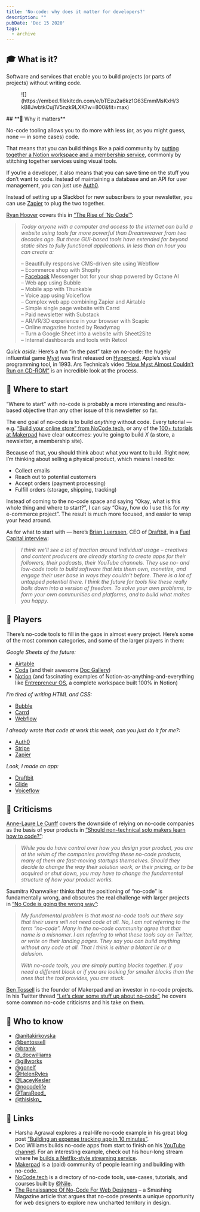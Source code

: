 ```yaml
---
title: 'No-code: why does it matter for developers?'
description: ""
pubDate: 'Dec 15 2020'
tags:
  - archive
---
```



## **🎓 What is it?**

Software and services that enable you to build projects (or parts of projects) without writing code.

<figure class="kg-card kg-image-card">![](https://embed.filekitcdn.com/e/bTEzu2a6kz1G63EmmMsKxH/3kB8JwbtkCuj1V5nzk9LXK?w=800&fit=max)</figure>## **🤔 Why it matters**

No-code tooling allows you to do more with less (or, as you might guess, none — in some cases) code.

That means that you can build things like a paid community by [putting together a Notion workspace and a membership service](https://www.memberspace.com/integrations/notion-membership/), commonly by stitching together services using visual tools.

If you’re a developer, it also means that you can save time on the stuff you don’t want to code. Instead of maintaining a database and an API for user management, you can just use [Auth0](https://auth0.com/).

Instead of setting up a Slackbot for new subscribers to your newsletter, you can use [Zapier](https://zapier.com/) to plug the two together.

[Ryan Hoover](https://twitter.com/rrhoover) covers this in [“The Rise of ‘No Code'”](https://medium.com/@rrhoover/the-rise-of-no-code-e733d7c0944d):

> *Today anyone with a computer and access to the internet can build a website using tools far more powerful than Dreamweaver from two decades ago. But these GUI-based tools have extended far beyond static sites to fully functional applications. In less than an hour you can create a:*
> 
> – Beautifully responsive CMS-driven site using Webflow  
> – Ecommerce shop with Shopify  
> – [Facebook](https://7.dev/tag/facebook/) Messenger bot for your shop powered by Octane AI  
> – Web app using Bubble  
> – Mobile app with Thunkable  
> – Voice app using Voiceflow  
> – Complex web app combining Zapier and Airtable  
> – Simple single page website with Carrd  
> – Paid newsletter with Substack  
> – AR/VR/3D experience in your browser with Scapic  
> – Online magazine hosted by Readymag  
> – Turn a Google Sheet into a website with Sheet2Site  
> – Internal dashboards and tools with Retool

*Quick aside:* Here’s a fun “in the past” take on no-code: the hugely influential game [Myst](https://cyan.com/games/myst/) was first released on [Hypercard](https://arstechnica.com/gadgets/2019/05/25-years-of-hypercard-the-missing-link-to-the-web/), Apple’s visual programming tool, in 1993. Ars Technica’s video [“How Myst Almost Couldn’t Run on CD-ROM”](https://www.youtube.com/watch?v=EWX5B6cD4_4) is an incredible look at the process.

## **👶 Where to start**

“Where to start” with no-code is probably a more interesting and results-based objective than any other issue of this newsletter so far.

The end goal of no-code is to build *anything* without code. Every tutorial — e.g. [“Build your online store” from NoCode.tech](https://www.nocode.tech/build/online-store), or any of the [100+ tutorials at Makerpad](https://www.makerpad.co/tutorials) have clear outcomes: you’re going to build *X* (a store, a newsletter, a membership site).

Because of that, you should think about what *you* want to build. Right now, I’m thinking about selling a physical product, which means I need to:

- Collect emails
- Reach out to potential customers
- Accept orders (payment processing)
- Fulfill orders (storage, shipping, tracking)

Instead of coming to the no-code space and saying “Okay, what is this whole thing and where to start?”, I can say “Okay, how do I use this for *my* e-commerce project”. The result is much more focused, and easier to wrap your head around.

As for what to start with — here’s [Brian Luerssen](https://twitter.com/BLuerssen), CEO of [Draftbit](http://draftbit.com/), in a [Fuel Capital interview](https://www.fuelcapital.com/stories/2020/7/16/qampa-with-brian-luerssen-a-new-generation-of-builders-is-coming-online):

> *I think we’ll see a lot of traction around individual usage – creatives and content producers are already starting to create apps for their followers, their podcasts, their YouTube channels. They use no- and low-code tools to build software that lets them own, monetize, and engage their user base in ways they couldn’t before. There is a lot of untapped potential there. I think the future for tools like these really boils down into a version of freedom. To solve your own problems, to form your own communities and platforms, and to build what makes you happy.*

## **📌 Players**

There’s no-code tools to fill in the gaps in almost every project. Here’s some of the most common categories, and some of the larger players in them:

*Google Sheets of the future:*

- [Airtable](https://airtable.com/)
- [Coda](https://coda.io/welcome) (and their awesome [Doc Gallery](https://coda.io/gallery))
- [Notion](https://www.notion.so/) (and fascinating examples of Notion-as-anything-and-everything like [Entrepreneur OS](https://optemization.com/entrepreneur-os), a complete workspace built 100% in Notion)

*I’m tired of writing HTML and CSS:*

- [Bubble](https://bubble.io/)
- [Carrd](https://carrd.co/)
- [Webflow](https://carrd.co/)

*I already wrote that code at work this week, can you just do it for me?:*

- [Auth0](https://auth0.com/)
- [Stripe](https://stripe.com/stripe)
- [Zapier](https://zapier.com/)

*Look, I made an app:*

- [Draftbit](https://draftbit.com/)
- [Glide](https://www.glideapps.com/)
- [Voiceflow](https://www.voiceflow.com/?ref=nocode)

## **🙅‍ Criticisms**

[Anne-Laure Le Cunff](https://twitter.com/anthilemoon) covers the downside of relying on no-code companies as the basis of your products in [“Should non-technical solo makers learn how to code?”](https://makermag.com/non-technical-makers-nocode/):

> *While you do have control over how you design your product, you are at the whim of the companies providing these no-code products, many of them are fast-moving startups themselves. Should they decide to change the way their solution work, or their pricing, or to be acquired or shut down, you may have to change the fundamental structure of how your product works.*

Saumitra Khanwalker thinks that the positioning of “no-code” is fundamentally wrong, and obscures the real challenge with larger projects in [“No Code is going the wrong way”](https://devnocodes.com/p/no-code-is-going-the-wrong-way):

> *My fundamental problem is that most no-code tools out there say that their users will not need code at all. No, I am not referring to the term “no-code”. Many in the no-code community agree that that name is a misnomer. I am referring to what these tools say on Twitter, or write on their landing pages. They say you can build anything without any code at all. That I think is either a blatant lie or a delusion.*
> 
> *With no-code tools, you are simply putting blocks together. If you need a different block or if you are looking for smaller blocks than the ones that the tool provides, you are stuck.*

[Ben Tossell](https://twitter.com/bentossell) is the founder of Makerpad and an investor in no-code projects. In his Twitter thread [“Let’s clear some stuff up about no-code”](https://twitter.com/bentossell/status/1232642613095882752), he covers some common no-code criticisms and his take on them.

## **🙋 Who to know**

- [@anitakirkovska](https://twitter.com/anitakirkovska)
- [@bentossell](https://twitter.com/bentossell)
- [@bramk](https://twitter.com/bramk)
- [@\_docwilliams](https://twitter.com/_docwilliams)
- [@gillworks](https://twitter.com/gill_works)
- [@gonelf](https://twitter.com/gonelf)
- [@HelenRyles](https://twitter.com/helenryles)
- [@LaceyKesler](https://twitter.com/LaceyKesler)
- [@nocodelife](https://twitter.com/nocodelife)
- [@TaraReed\_](https://twitter.com/TaraReed_)
- [@thisiskp\_](https://twitter.com/thisiskp_)

## **🔗 Links**

- Harsha Agrawal explores a real-life no-code example in his great blog post [“Building an expense tracking app in 10 minutes”](https://medium.com/n8n-io/building-an-expense-tracking-app-in-10-minutes-74b0cececc90).
- Doc Williams builds no-code apps from start to finish on his [YouTube channel](https://www.youtube.com/channel/UCXv_CS0DaUVS25tFGkRALoA). For an interesting example, check out his hour-long stream where he [builds a Netflix-style streaming service](https://www.youtube.com/watch?v=XfpYxbJImvw).
- [Makerpad](https://www.makerpad.co/) is a (paid) community of people learning and building with no-code.
- [NoCode.tech](https://www.nocode.tech/) is a directory of no-code tools, use-cases, tutorials, and courses built by [@Nile](https://twitter.com/nile).
- [The Renaissance Of No-Code For Web Designers](https://www.smashingmagazine.com/2020/07/renaissance-no-code-web-designers/) – a Smashing Magazine article that argues that no-code presents a unique opportunity for web designers to explore new uncharted territory in design.